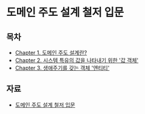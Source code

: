 # 도메인 주도 설계 철저 입문

## 목차
- [Chapter 1. 도메인 주도 설계란?](./Ch01)
- [Chapter 2. 시스템 특유의 값을 나타내기 위한 '값 객체'](./Ch02)
- [Chapter 3. 생애주기를 갖는 객체 '앤티티'](./Ch03)

## 자료
- [도메인 주도 설계 철저 입문](https://wikibook.co.kr/ddd/)
